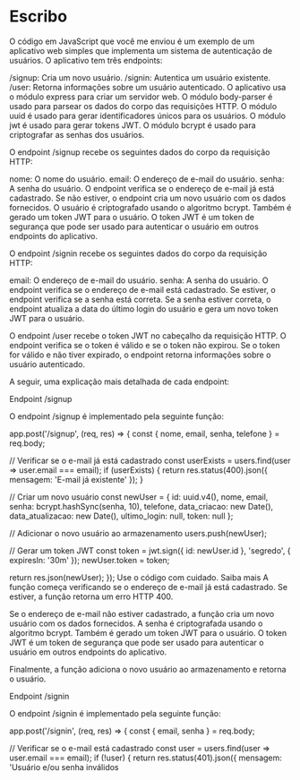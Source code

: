 # Escribo

O código em JavaScript que você me enviou é um exemplo de um aplicativo web simples que implementa um sistema de autenticação de usuários. O aplicativo tem três endpoints:

/signup: Cria um novo usuário.
/signin: Autentica um usuário existente.
/user: Retorna informações sobre um usuário autenticado.
O aplicativo usa o módulo express para criar um servidor web. O módulo body-parser é usado para parsear os dados do corpo das requisições HTTP. O módulo uuid é usado para gerar identificadores únicos para os usuários. O módulo jwt é usado para gerar tokens JWT. O módulo bcrypt é usado para criptografar as senhas dos usuários.

O endpoint /signup recebe os seguintes dados do corpo da requisição HTTP:

nome: O nome do usuário.
email: O endereço de e-mail do usuário.
senha: A senha do usuário.
O endpoint verifica se o endereço de e-mail já está cadastrado. Se não estiver, o endpoint cria um novo usuário com os dados fornecidos. O usuário é criptografado usando o algoritmo bcrypt. Também é gerado um token JWT para o usuário. O token JWT é um token de segurança que pode ser usado para autenticar o usuário em outros endpoints do aplicativo.

O endpoint /signin recebe os seguintes dados do corpo da requisição HTTP:

email: O endereço de e-mail do usuário.
senha: A senha do usuário.
O endpoint verifica se o endereço de e-mail está cadastrado. Se estiver, o endpoint verifica se a senha está correta. Se a senha estiver correta, o endpoint atualiza a data do último login do usuário e gera um novo token JWT para o usuário.

O endpoint /user recebe o token JWT no cabeçalho da requisição HTTP. O endpoint verifica se o token é válido e se o token não expirou. Se o token for válido e não tiver expirado, o endpoint retorna informações sobre o usuário autenticado.

A seguir, uma explicação mais detalhada de cada endpoint:

Endpoint /signup

O endpoint /signup é implementado pela seguinte função:

app.post('/signup', (req, res) => {
  const { nome, email, senha, telefone } = req.body;

  // Verificar se o e-mail já está cadastrado
  const userExists = users.find(user => user.email === email);
  if (userExists) {
    return res.status(400).json({ mensagem: 'E-mail já existente' });
  }

  // Criar um novo usuário
  const newUser = {
    id: uuid.v4(),
    nome,
    email,
    senha: bcrypt.hashSync(senha, 10),
    telefone,
    data_criacao: new Date(),
    data_atualizacao: new Date(),
    ultimo_login: null,
    token: null
  };

  // Adicionar o novo usuário ao armazenamento
  users.push(newUser);

  // Gerar um token JWT
  const token = jwt.sign({ id: newUser.id }, 'segredo', { expiresIn: '30m' });
  newUser.token = token;

  return res.json(newUser);
});
Use o código com cuidado. Saiba mais
A função começa verificando se o endereço de e-mail já está cadastrado. Se estiver, a função retorna um erro HTTP 400.

Se o endereço de e-mail não estiver cadastrado, a função cria um novo usuário com os dados fornecidos. A senha é criptografada usando o algoritmo bcrypt. Também é gerado um token JWT para o usuário. O token JWT é um token de segurança que pode ser usado para autenticar o usuário em outros endpoints do aplicativo.

Finalmente, a função adiciona o novo usuário ao armazenamento e retorna o usuário.

Endpoint /signin

O endpoint /signin é implementado pela seguinte função:

app.post('/signin', (req, res) => {
  const { email, senha } = req.body;

  // Verificar se o e-mail está cadastrado
  const user = users.find(user => user.email === email);
  if (!user) {
    return res.status(401).json({ mensagem: 'Usuário e/ou senha inválidos
